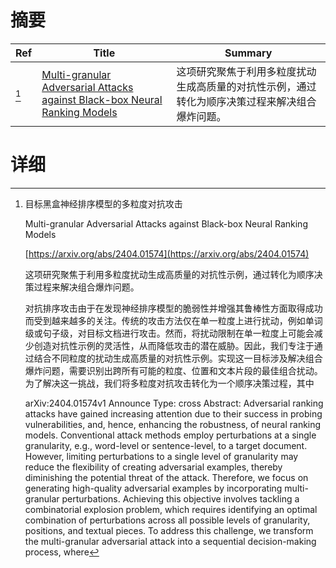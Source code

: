 # 摘要

| Ref | Title | Summary |
| --- | --- | --- |
| [^1] | [Multi-granular Adversarial Attacks against Black-box Neural Ranking Models](https://arxiv.org/abs/2404.01574) | 这项研究聚焦于利用多粒度扰动生成高质量的对抗性示例，通过转化为顺序决策过程来解决组合爆炸问题。 |

# 详细

[^1]: 目标黑盒神经排序模型的多粒度对抗攻击

    Multi-granular Adversarial Attacks against Black-box Neural Ranking Models

    [https://arxiv.org/abs/2404.01574](https://arxiv.org/abs/2404.01574)

    这项研究聚焦于利用多粒度扰动生成高质量的对抗性示例，通过转化为顺序决策过程来解决组合爆炸问题。

    

    对抗排序攻击由于在发现神经排序模型的脆弱性并增强其鲁棒性方面取得成功而受到越来越多的关注。传统的攻击方法仅在单一粒度上进行扰动，例如单词级或句子级，对目标文档进行攻击。然而，将扰动限制在单一粒度上可能会减少创造对抗性示例的灵活性，从而降低攻击的潜在威胁。因此，我们专注于通过结合不同粒度的扰动生成高质量的对抗性示例。实现这一目标涉及解决组合爆炸问题，需要识别出跨所有可能的粒度、位置和文本片段的最佳组合扰动。为了解决这一挑战，我们将多粒度对抗攻击转化为一个顺序决策过程，其中

    arXiv:2404.01574v1 Announce Type: cross  Abstract: Adversarial ranking attacks have gained increasing attention due to their success in probing vulnerabilities, and, hence, enhancing the robustness, of neural ranking models. Conventional attack methods employ perturbations at a single granularity, e.g., word-level or sentence-level, to a target document. However, limiting perturbations to a single level of granularity may reduce the flexibility of creating adversarial examples, thereby diminishing the potential threat of the attack. Therefore, we focus on generating high-quality adversarial examples by incorporating multi-granular perturbations. Achieving this objective involves tackling a combinatorial explosion problem, which requires identifying an optimal combination of perturbations across all possible levels of granularity, positions, and textual pieces. To address this challenge, we transform the multi-granular adversarial attack into a sequential decision-making process, where 
    

